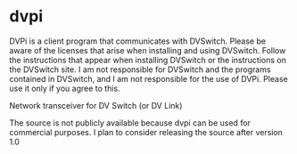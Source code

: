 # dvpi
DVPi is a client program that communicates with DVSwitch.
Please be aware of the licenses that arise when installing and using DVSwitch. 
Follow the instructions that appear when installing DVSwitch or the instructions on the DVSwitch site. 
I am not responsible for DVSwitch and the programs contained in DVSwitch, and I am not responsible for the use of DVPi.
Please use it only if you agree to this.

Network transceiver for DV Switch (or DV Link)

The source is not publicly available because dvpi can be used for commercial purposes.
I plan to consider releasing the source after version 1.0
